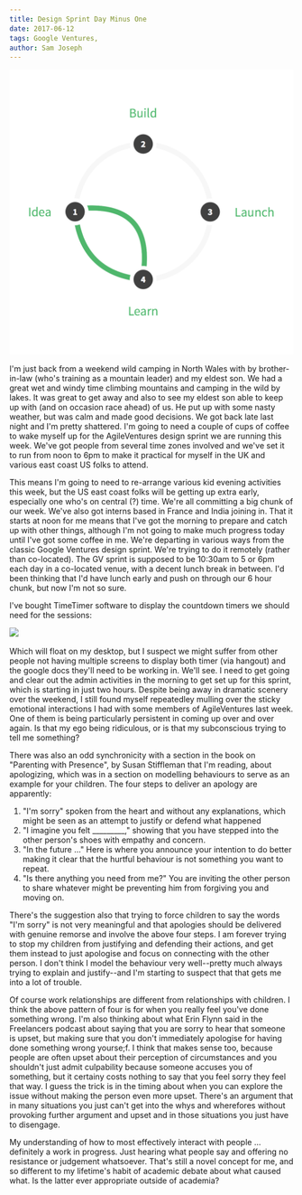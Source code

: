 ```yaml
---
title: Design Sprint Day Minus One
date: 2017-06-12
tags: Google Ventures, 
author: Sam Joseph
---
```


![design sprint](/images/design_sprint.png)

I'm just back from a weekend wild camping in North Wales with by brother-in-law (who's training as a mountain leader) and my eldest son.  We had a great wet and windy time climbing mountains and camping in the wild by lakes.  It was great to get away and also to see my eldest son able to keep up with (and on occasion race ahead) of us.  He put up with some nasty weather, but was calm and made good decisions.  We got back late last night and I'm pretty shattered.  I'm going to need a couple of cups of coffee to wake myself up for the AgileVentures design sprint we are running this week.  We've got people from several time zones involved and we've set it to run from noon to 6pm to make it practical for myself in the UK and various east coast US folks to attend.  

This means I'm going to need to re-arrange various kid evening activities this week, but the US east coast folks will be getting up extra early, especially one who's on central (?) time.  We're all committing a big chunk of our week.  We've also got interns based in France and India joining in.  That it starts at noon for me means that I've got the morning to prepare and catch up with other things, although I'm not going to make much progress today until I've got some coffee in me.  We're departing in various ways from the classic Google Ventures design sprint.  We're trying to do it remotely (rather than co-located).  The GV sprint is supposed to be 10:30am to 5 or 6pm each day in a co-located venue, with a decent lunch break in between.  I'd been thinking that I'd have lunch early and push on through our 6 hour chunk, but now I'm not so sure.

I've bought TimeTimer software to display the countdown timers we should need for the sessions:

![](https://dl.dropbox.com/s/u0hmuwqfpxxdct2/Screenshot%202017-06-12%2009.52.58.png?dl=1)

Which will float on my desktop, but I suspect we might suffer from other people not having multiple screens to display both timer (via hangout) and the google docs they'll need to be working in.  We'll see.  I need to get going and clear out the admin activities in the morning to get set up for this sprint, which is starting in just two hours.  Despite being away in dramatic scenery over the weekend, I still found myself repeatedley mulling over the sticky emotional interactions I had with some members of AgileVentures last week.  One of them is being particularly persistent in coming up over and over again.  Is that my ego being ridiculous, or is that my subconscious trying to tell me something?

There was also an odd synchronicity with a section in the book on "Parenting with Presence", by Susan Stiffleman that I'm reading, about apologizing, which was in a section on modelling behaviours to serve as an example for your children.  The four steps to deliver an apology are apparently:

1. "I'm sorry" spoken from the heart and without any explanations, which might be seen as an attempt to justify or defend what happened
2. "I imagine you felt _________," showing that you have stepped into the other person's shoes with empathy and concern.
3. "In the future ..."  Here is where you announce your intention to do better making it clear that the hurtful behaviour is not something you want to repeat.
4. "Is there anything you need from me?" You are inviting the other person to share whatever might be preventing him from forgiving you and moving on.

There's the suggestion also that trying to force children to say the words "I'm sorry" is not very meaningful and that apologies should be delivered with genuine remorse and involve the above four steps.  I am forever trying to stop my children from justifying and defending their actions, and get them instead to just apologise and focus on connecting with the other person.  I don't think I model the behaviour very well--pretty much always trying to explain and justify--and I'm starting to suspect that that gets me into a lot of trouble.

Of course work relationships are different from relationships with children.  I think the above pattern of four is for when you really feel you've done something wrong.  I'm also thinking about what Erin Flynn said in the Freelancers podcast about saying that you are sorry to hear that someone is upset, but making sure that you don't immediately apologise for having done something wrong yourse;f.  I think that makes sense too, because people are often upset about their perception of circumstances and you shouldn't just admit culpability because someone accuses you of something, but it certainy costs nothing to say that you feel sorry they feel that way.  I guess the trick is in the timing about when you can explore the issue without making the person even more upset.  There's an argument that in many situations you just can't get into the whys and wherefores without provoking further argument and upset and in those situations you just have to disengage.

My understanding of how to most effectively interact with people ... definitely a work in progress.  Just hearing what people say and offering no resistance or judgement whatsoever.  That's still a novel concept for me, and so different to my lifetime's habit of academic debate about what caused what.  Is the latter ever appropriate outside of academia?

